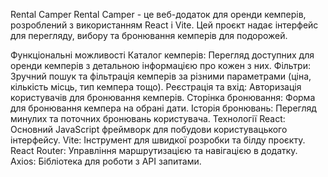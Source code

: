 Rental Camper Rental Camper - це веб-додаток для оренди кемперів, розроблений з
використанням React і Vite. Цей проєкт надає інтерфейс для перегляду, вибору та
бронювання кемперів для подорожей.

Функціональні можливості Каталог кемперів: Перегляд доступних для оренди
кемперів з детальною інформацією про кожен з них. Фільтри: Зручний пошук та
фільтрація кемперів за різними параметрами (ціна, кількість місць, тип кемпера
тощо). Реєстрація та вхід: Авторизація користувачів для бронювання кемперів.
Сторінка бронювання: Форма для бронювання кемпера на обрані дати. Історія
бронювань: Перегляд минулих та поточних бронювань користувача. Технології React:
Основний JavaScript фреймворк для побудови користувацького інтерфейсу. Vite:
Інструмент для швидкої розробки та білду проєкту. React Router: Управління
маршрутизацією та навігацією в додатку. Axios: Бібліотека для роботи з API
запитами.

